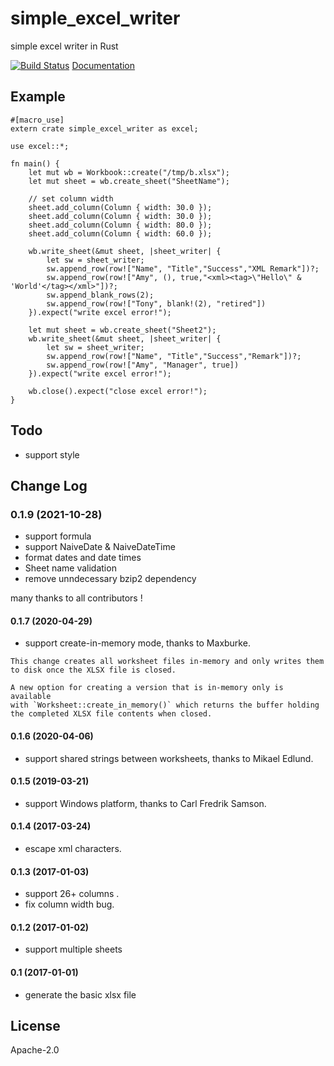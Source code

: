 # simple_excel_writer
simple excel writer in Rust

[![Build Status](https://travis-ci.org/outersky/simple_excel_writer.png?branch=master)](https://travis-ci.org/outersky/simple_excel_writer) 
[Documentation](https://docs.rs/simple_excel_writer/)

## Example

```rust,no_run
#[macro_use]
extern crate simple_excel_writer as excel;

use excel::*;

fn main() {
    let mut wb = Workbook::create("/tmp/b.xlsx");
    let mut sheet = wb.create_sheet("SheetName");

    // set column width
    sheet.add_column(Column { width: 30.0 });
    sheet.add_column(Column { width: 30.0 });
    sheet.add_column(Column { width: 80.0 });
    sheet.add_column(Column { width: 60.0 });

    wb.write_sheet(&mut sheet, |sheet_writer| {
        let sw = sheet_writer;
        sw.append_row(row!["Name", "Title","Success","XML Remark"])?;
        sw.append_row(row!["Amy", (), true,"<xml><tag>\"Hello\" & 'World'</tag></xml>"])?;
        sw.append_blank_rows(2);
        sw.append_row(row!["Tony", blank!(2), "retired"])
    }).expect("write excel error!");

    let mut sheet = wb.create_sheet("Sheet2");
    wb.write_sheet(&mut sheet, |sheet_writer| {
        let sw = sheet_writer;
        sw.append_row(row!["Name", "Title","Success","Remark"])?;
        sw.append_row(row!["Amy", "Manager", true])
    }).expect("write excel error!");

    wb.close().expect("close excel error!");
}
```

## Todo

- support style

## Change Log

### 0.1.9 (2021-10-28)
- support formula 
- support NaiveDate & NaiveDateTime
- format dates and date times
- Sheet name validation
- remove unndecessary bzip2 dependency

many thanks to all contributors !

#### 0.1.7 (2020-04-29)
- support create-in-memory mode, thanks to Maxburke.

```
This change creates all worksheet files in-memory and only writes them
to disk once the XLSX file is closed.

A new option for creating a version that is in-memory only is available
with `Worksheet::create_in_memory()` which returns the buffer holding
the completed XLSX file contents when closed.
```

#### 0.1.6 (2020-04-06)
- support shared strings between worksheets, thanks to Mikael Edlund.

#### 0.1.5 (2019-03-21)
- support Windows platform, thanks to Carl Fredrik Samson.

#### 0.1.4 (2017-03-24)
- escape xml characters.

#### 0.1.3 (2017-01-03)
- support 26+ columns .
- fix column width bug.

#### 0.1.2 (2017-01-02)
- support multiple sheets

#### 0.1 (2017-01-01)
- generate the basic xlsx file

## License
Apache-2.0

